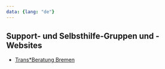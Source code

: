 ```yaml
---
data: {lang: "de"}
---
```

## Support- und Selbsthilfe-Gruppen und -Websites
* [Trans*Beratung Bremen](https://transberatung-bremen.de/)
